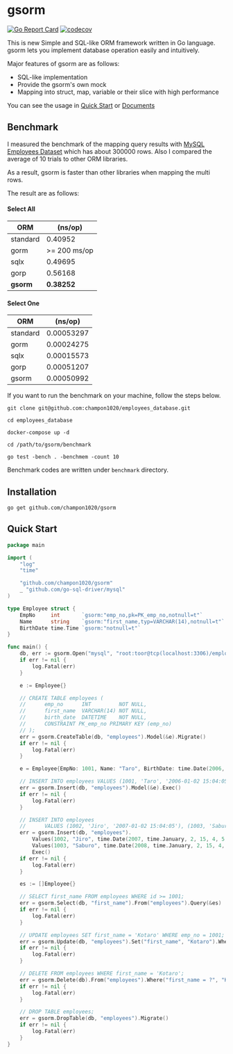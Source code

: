 # gsorm
[![Go Report Card](https://goreportcard.com/badge/github.com/champon1020/gsorm)](https://goreportcard.com/report/github.com/champon1020/gsorm)
[![codecov](https://codecov.io/gh/champon1020/gsorm/branch/main/graph/badge.svg?token=7FCUS2VZMV)](https://codecov.io/gh/champon1020/gsorm)

This is new Simple and SQL-like ORM framework written in Go language.
gsorm lets you implement database operation easily and intuitively.

Major features of gsorm are as follows:

- SQL-like implementation
- Provide the gsorm's own mock
- Mapping into struct, map, variable or their slice with high performance

You can see the usage in [Quick Start](https://github.com/champon1020/gsorm#quick-start) or [Documents](https://github.com/champon1020/gsorm/blob/main/docs/README.md)


## Benchmark
I measured the benchmark of the mapping query results with [MySQL Employees Dataset](https://dev.mysql.com/doc/employee/en/) which has about 300000 rows.
Also I compared the average of 10 trials to other ORM libraries.

As a result, gsorm is faster than other libraries when mapping the multi rows.

The result are as follows:

#### Select All
| ORM | (ns/op) |
| ---- | ---- |
| standard | 0.40952 |
| gorm | >= 200 ms/op |
| sqlx | 0.49695 |
| gorp | 0.56168 |
| **gsorm** | **0.38252** |

#### Select One
| ORM | (ns/op) |
| ---- | ---- |
| standard | 0.00053297 |
| gorm | 0.00024275 |
| sqlx | 0.00015573 |
| gorp | 0.00051207 |
| gsorm | 0.00050992 |

If you want to run the benchmark on your machine, follow the steps below.

```
git clone git@github.com:champon1020/employees_database.git

cd employees_database

docker-compose up -d

cd /path/to/gsorm/benchmark

go test -bench . -benchmem -count 10
```

Benchmark codes are written under `benchmark` directory.


## Installation
```
go get github.com/champon1020/gsorm
```


## Quick Start
```go
package main

import (
	"log"
	"time"

	"github.com/champon1020/gsorm"
	_ "github.com/go-sql-driver/mysql"
)

type Employee struct {
	EmpNo     int       `gsorm:"emp_no,pk=PK_emp_no,notnull=t"`
	Name      string    `gsorm:"first_name,typ=VARCHAR(14),notnull=t"`
	BirthDate time.Time `gsorm:"notnull=t"`
}

func main() {
	db, err := gsorm.Open("mysql", "root:toor@tcp(localhost:3306)/employees?parseTime=true")
	if err != nil {
		log.Fatal(err)
	}

	e := Employee{}

	// CREATE TABLE employees (
	//      emp_no      INT         NOT NULL,
	//      first_name  VARCHAR(14) NOT NULL,
	//      birth_date  DATETIME    NOT NULL,
	//      CONSTRAINT PK_emp_no PRIMARY KEY (emp_no)
	// );
	err = gsorm.CreateTable(db, "employees").Model(&e).Migrate()
	if err != nil {
		log.Fatal(err)
	}

	e = Employee{EmpNo: 1001, Name: "Taro", BirthDate: time.Date(2006, time.January, 2, 15, 4, 5, 0, time.UTC)}

	// INSERT INTO employees VALUES (1001, 'Taro', '2006-01-02 15:04:05');
	err = gsorm.Insert(db, "employees").Model(&e).Exec()
	if err != nil {
		log.Fatal(err)
	}

	// INSERT INTO employees
	//      VALUES (1002, 'Jiro', '2007-01-02 15:04:05'), (1003, 'Saburo', '2006-01-02 15:04:05')
	err = gsorm.Insert(db, "employees").
		Values(1002, "Jiro", time.Date(2007, time.January, 2, 15, 4, 5, 0, time.UTC)).
		Values(1003, "Saburo", time.Date(2008, time.January, 2, 15, 4, 5, 0, time.UTC)).
		Exec()
	if err != nil {
		log.Fatal(err)
	}

	es := []Employee{}

	// SELECT first_name FROM employees WHERE id >= 1001;
	err = gsorm.Select(db, "first_name").From("employees").Query(&es)
	if err != nil {
		log.Fatal(err)
	}

	// UPDATE employees SET first_name = 'Kotaro' WHERE emp_no = 1001;
	err = gsorm.Update(db, "employees").Set("first_name", "Kotaro").Where("emp_no = ?", 1001).Exec()
	if err != nil {
		log.Fatal(err)
	}

	// DELETE FROM employees WHERE first_name = 'Kotaro';
	err = gsorm.Delete(db).From("employees").Where("first_name = ?", "Kotaro").Exec()
	if err != nil {
		log.Fatal(err)
	}

	// DROP TABLE employees;
	err = gsorm.DropTable(db, "employees").Migrate()
	if err != nil {
		log.Fatal(err)
	}
}
```
